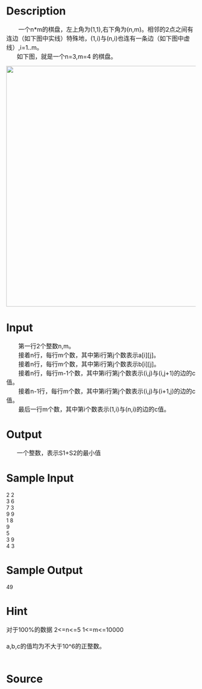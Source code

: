 
# Description

<div class="content"><div style="text-indent: 24pt"><span style="font-size: 12pt">一个n*m的棋盘，左上角为(1,1),右下角为(n,m)。相邻的2点之间有连边（如下图中实线）特殊地，(1,i)与(n,i)也连有一条边（如下图中虚线）,i=1..m。</span></div>
<div style="text-indent: 21pt"><span style="font-size: 12pt">如下图，就是一个n=3,m=4 的棋盘。</span></div>
<p><img height="640" alt="" width="567" src="source/bzoj/3254/img/aHR0cHM6Ly9seWRzeS5jb20vSnVkZ2VPbmxpbmUvdXBsb2FkLzIwMTMwOC8xLmpwZw==.jpg"/></p></div>

# Input

<div class="content"><div style="text-indent: 24pt"><span style="font-size: 12pt">第一行2个整数n,m。</span></div>
<div style="text-indent: 24pt"><span style="font-size: 12pt">接着n行，每行m个数，其中第i行第j个数表示a[i][j]。</span></div>
<div style="text-indent: 24pt"><span style="font-size: 12pt">接着n行，每行m个数，其中第i行第j个数表示b[i][j]。</span></div>
<div style="text-indent: 24pt"><span style="font-size: 12pt">接着n行，每行m-1个数，其中第i行第j个数表示(i,j)与(i,j+1)的边的c值。</span></div>
<div style="text-indent: 24pt"><span style="font-size: 12pt">接着n-1行，每行m个数，其中第i行第j个数表示(i,j)与(i+1,j)的边的c值。</span></div>
<div style="text-indent: 24pt"><span style="font-size: 12pt">最后一行m个数，其中第i个数表示(1,i)与(n,i)的边的c值。</span></div></div>

# Output

<div class="content"><div style="text-indent: 21pt"><span style="font-size: 12pt">一个整数，表示S1+S2的最小值</span></div></div>

# Sample Input

<div class="content"><span class="sampledata">2 2<br/>
3 6<br/>
7 3<br/>
9 9<br/>
1 8<br/>
9<br/>
5<br/>
3 9<br/>
4 3<br/>
</span></div>

# Sample Output

<div class="content"><span class="sampledata">49<br/>
 </span></div>

# Hint

<div class="content"><p></p><p><span style="font-size: medium">对于100%的数据 2&lt;=n&lt;=5 1&lt;=m&lt;=10000<br/><br/>
a,b,c的值均为不大于10^6的正整数。<br/><br/>
</span></p><p></p></div>

# Source

<div class="content"><p><a href="problemset.php?search="></a></p></div>

